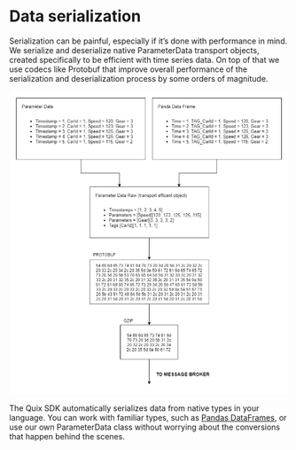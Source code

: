 # Data serialization

Serialization can be painful, especially if it’s done with performance
in mind. We serialize and deserialize native ParameterData transport
objects, created specifically to be efficient with time series data. On
top of that we use codecs like Protobuf that improve overall performance
of the serialization and deserialization process by some orders of
magnitude.

![Quix Parameter Data serialization](../images/QuixSdkSerialization.png)

The Quix SDK automatically serializes data from native types in your
language. You can work with familiar types, such as [Pandas
DataFrames](https://pandas.pydata.org/docs/user_guide/dsintro.html#dataframe),
or use our own ParameterData class without worrying about the
conversions that happen behind the scenes.
